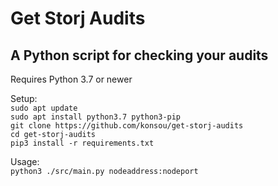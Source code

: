 # Get Storj Audits
## A Python script for checking your audits

Requires Python 3.7 or newer

Setup:  
```sudo apt update```  
```sudo apt install python3.7 python3-pip```  
```git clone https://github.com/konsou/get-storj-audits```  
```cd get-storj-audits```  
```pip3 install -r requirements.txt```  
  
  Usage:  
```python3 ./src/main.py nodeaddress:nodeport```  
